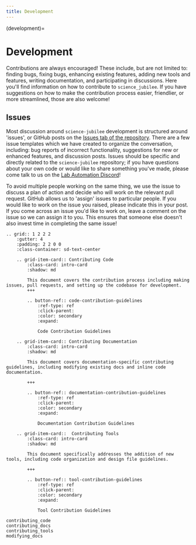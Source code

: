 ```yaml
---
title: Development
---
```


(development)=
# Development

Contributions are always encouraged! These include, but are not limited to: finding bugs, fixing bugs, enhancing existing features, adding new tools and features, writing documentation, and participating in discussions. Here you'll find information on how to contribute to `science_jubilee`. If you have suggestions on how to make the contribution process easier, friendlier, or more streamlined, those are also welcome!

## Issues

Most discussion around `science-jubilee` development is structured around 'issues', or GitHub posts on the [Issues tab of the repository](https://github.com/machineagency/science-jubilee/issues). There are a few issue templates which we have created to organize the conversation, including: bug reports of incorrect functionality, suggestions for new or enhanced features, and discussion posts. Issues should be specific and directly related to the `science-jubilee` repository; if you have questions about your own code or would like to share something you've made, please come talk to us on the [Lab Automation Discord](https://discord.gg/Ntx2arK5WS)!

To avoid multiple people working on the same thing, we use the issue to discuss a plan of action and decide who will work on the relevant pull request. GitHub allows us to 'assign' issues to particular people. If you would like to work on the issue you raised, please indicate this in your post. If you come across an issue you'd like to work on, leave a comment on the issue so we can assign it to you. This ensures that someone else doesn't also invest time in completing the same issue!

```{eval-rst}
.. grid:: 1 2 2 2
    :gutter: 4
    :padding: 2 2 0 0
    :class-container: sd-text-center

    .. grid-item-card:: Contributing Code
        :class-card: intro-card
        :shadow: md

        This document covers the contribution process including making issues, pull requests, and setting up the codebase for development.
        +++

        .. button-ref:: code-contribution-guidelines
            :ref-type: ref
            :click-parent:
            :color: secondary
            :expand:

            Code Contribution Guidelines

    .. grid-item-card:: Contributing Documentation
        :class-card: intro-card
        :shadow: md

        This document covers documentation-specific contributing guidelines, including modifying existing docs and inline code documentation.

        +++

        .. button-ref:: documentation-contribution-guidelines
            :ref-type: ref
            :click-parent:
            :color: secondary
            :expand:

            Documentation Contribution Guidelines

    .. grid-item-card::  Contributing Tools
        :class-card: intro-card
        :shadow: md

        This document specifically addresses the addition of new tools, including code organization and design file guidelines.

        +++

        .. button-ref:: tool-contribution-guidelines
            :ref-type: ref
            :click-parent:
            :color: secondary
            :expand:

            Tool Contribution Guidelines
```

```{toctree}
contributing_code
contributing_docs
contributing_tools
modifying_docs
```
